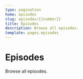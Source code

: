 ```yaml
---
type: pagination
home: episodes
slug: episodes/{{number}}
title: Episodes
description: Browse all episodes.
template: pages.episodes
---
```


# Episodes

Browse all episodes.
